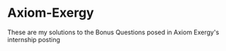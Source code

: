 # Axiom-Exergy

These are my solutions to the Bonus Questions posed in Axiom Exergy's internship posting
